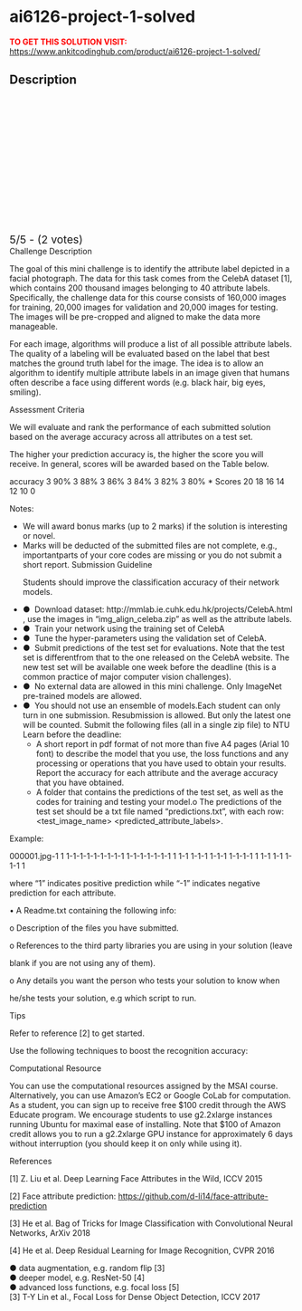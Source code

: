 # ai6126-project-1-solved



**<span style='color:red'>TO GET THIS SOLUTION VISIT:</span>** https://www.ankitcodinghub.com/product/ai6126-project-1-solved/

<h2>Description</h2>



<div class="kk-star-ratings kksr-auto kksr-align-center kksr-valign-top" data-payload="{&quot;align&quot;:&quot;center&quot;,&quot;id&quot;:&quot;95340&quot;,&quot;slug&quot;:&quot;default&quot;,&quot;valign&quot;:&quot;top&quot;,&quot;ignore&quot;:&quot;&quot;,&quot;reference&quot;:&quot;auto&quot;,&quot;class&quot;:&quot;&quot;,&quot;count&quot;:&quot;2&quot;,&quot;legendonly&quot;:&quot;&quot;,&quot;readonly&quot;:&quot;&quot;,&quot;score&quot;:&quot;5&quot;,&quot;starsonly&quot;:&quot;&quot;,&quot;best&quot;:&quot;5&quot;,&quot;gap&quot;:&quot;4&quot;,&quot;greet&quot;:&quot;Rate this product&quot;,&quot;legend&quot;:&quot;5\/5 - (2 votes)&quot;,&quot;size&quot;:&quot;24&quot;,&quot;title&quot;:&quot;AI6126 Project 1  Solved&quot;,&quot;width&quot;:&quot;138&quot;,&quot;_legend&quot;:&quot;{score}\/{best} - ({count} {votes})&quot;,&quot;font_factor&quot;:&quot;1.25&quot;}">
            
<div class="kksr-stars">
    
<div class="kksr-stars-inactive">
            <div class="kksr-star" data-star="1" style="padding-right: 4px">
            

<div class="kksr-icon" style="width: 24px; height: 24px;"></div>
        </div>
            <div class="kksr-star" data-star="2" style="padding-right: 4px">
            

<div class="kksr-icon" style="width: 24px; height: 24px;"></div>
        </div>
            <div class="kksr-star" data-star="3" style="padding-right: 4px">
            

<div class="kksr-icon" style="width: 24px; height: 24px;"></div>
        </div>
            <div class="kksr-star" data-star="4" style="padding-right: 4px">
            

<div class="kksr-icon" style="width: 24px; height: 24px;"></div>
        </div>
            <div class="kksr-star" data-star="5" style="padding-right: 4px">
            

<div class="kksr-icon" style="width: 24px; height: 24px;"></div>
        </div>
    </div>
    
<div class="kksr-stars-active" style="width: 138px;">
            <div class="kksr-star" style="padding-right: 4px">
            

<div class="kksr-icon" style="width: 24px; height: 24px;"></div>
        </div>
            <div class="kksr-star" style="padding-right: 4px">
            

<div class="kksr-icon" style="width: 24px; height: 24px;"></div>
        </div>
            <div class="kksr-star" style="padding-right: 4px">
            

<div class="kksr-icon" style="width: 24px; height: 24px;"></div>
        </div>
            <div class="kksr-star" style="padding-right: 4px">
            

<div class="kksr-icon" style="width: 24px; height: 24px;"></div>
        </div>
            <div class="kksr-star" style="padding-right: 4px">
            

<div class="kksr-icon" style="width: 24px; height: 24px;"></div>
        </div>
    </div>
</div>
                

<div class="kksr-legend" style="font-size: 19.2px;">
            5/5 - (2 votes)    </div>
    </div>
<div class="page" title="Page 1">
<div class="layoutArea">
<div class="column">
Challenge Description

The goal of this mini challenge is to identify the attribute label depicted in a facial photograph. The data for this task comes from the CelebA dataset [1], which contains 200 thousand images belonging to 40 attribute labels. Specifically, the challenge data for this course consists of 160,000 images for training, 20,000 images for validation and 20,000 images for testing. The images will be pre-cropped and aligned to make the data more manageable.

</div>
</div>
</div>
<div class="page" title="Page 2">
<div class="layoutArea">
<div class="column">
For each image, algorithms will produce a list of all possible attribute labels. The quality of a labeling will be evaluated based on the label that best matches the ground truth label for the image. The idea is to allow an algorithm to identify multiple attribute labels in an image given that humans often describe a face using different words (e.g. black hair, big eyes, smiling).

Assessment Criteria

We will evaluate and rank the performance of each submitted solution based on the average accuracy across all attributes on a test set.

The higher your prediction accuracy is, the higher the score you will receive. In general, scores will be awarded based on the Table below.

accuracy 3 90% 3 88% 3 86% 3 84% 3 82% 3 80% * Scores 20 18 16 14 12 10 0

</div>
</div>
</div>
<div class="page" title="Page 3">
<div class="layoutArea">
<div class="column">
Notes:

<ul>
<li>We will award bonus marks (up to 2 marks) if the solution is interesting or novel.</li>
<li>Marks will be deducted of the submitted files are not complete, e.g., importantparts of your core codes are missing or you do not submit a short report.
Submission Guideline

Students should improve the classification accuracy of their network models.
</li>
</ul>
<ul>
<li>● &nbsp;Download dataset: http://mmlab.ie.cuhk.edu.hk/projects/CelebA.html , use the images in “img_align_celeba.zip” as well as the attribute labels.</li>
<li>● &nbsp;Train your network using the training set of CelebA</li>
<li>● &nbsp;Tune the hyper-parameters using the validation set of CelebA.</li>
<li>● &nbsp;Submit predictions of the test set for evaluations. Note that the test set is differentfrom that to the one released on the CelebA website. The new test set will be available one week before the deadline (this is a common practice of major computer vision challenges).</li>
<li>● &nbsp;No external data are allowed in this mini challenge. Only ImageNet pre-trained models are allowed.</li>
<li>● &nbsp;You should not use an ensemble of models.Each student can only turn in one submission. Resubmission is allowed. But only the latest one will be counted.
Submit the following files (all in a single zip file) to NTU Learn before the deadline:

<ul>
<li>A short report in pdf format of not more than five A4 pages (Arial 10 font) to describe the model that you use, the loss functions and any processing or operations that you have used to obtain your results. Report the accuracy for each attribute and the average accuracy that you have obtained.</li>
<li>A folder that contains the predictions of the test set, as well as the codes for training and testing your model.o The predictions of the test set should be a txt file named “predictions.txt”, with each row: &lt;test_image_name&gt; &lt;predicted_attribute_labels&gt;.</li>
</ul>
</li>
</ul>
</div>
</div>
</div>
<div class="page" title="Page 4">
<div class="layoutArea">
<div class="column">
Example:

000001.jpg-1 1 1-1-1-1-1-1-1-1-1 1-1-1-1-1-1-1 1 1-1 1-1-1 1-1-1 1-1-1-1 1 1-1 1-1 1-1-1 1

where “1” indicates positive prediction while “-1” indicates negative prediction for each attribute.

• A Readme.txt containing the following info:

o Description of the files you have submitted.

o References to the third party libraries you are using in your solution (leave

blank if you are not using any of them).

o Any details you want the person who tests your solution to know when

he/she tests your solution, e.g which script to run.

Tips

Refer to reference [2] to get started.

Use the following techniques to boost the recognition accuracy:

Computational Resource

You can use the computational resources assigned by the MSAI course. Alternatively, you can use Amazon’s EC2 or Google CoLab for computation. As a student, you can sign up to receive free $100 credit through the AWS Educate program. We encourage students to use g2.2xlarge instances running Ubuntu for maximal ease of installing. Note that $100 of Amazon credit allows you to run a g2.2xlarge GPU instance for approximately 6 days without interruption (you should keep it on only while using it).

References

[1] Z. Liu et al. Deep Learning Face Attributes in the Wild, ICCV 2015

[2] Face attribute prediction: https://github.com/d-li14/face-attribute-prediction

[3] He et al. Bag of Tricks for Image Classification with Convolutional Neural Networks, ArXiv 2018

[4] He et al. Deep Residual Learning for Image Recognition, CVPR 2016

</div>
</div>
<div class="layoutArea">
<div class="column">
● data augmentation, e.g. random flip [3]

</div>
</div>
<div class="layoutArea">
<div class="column">
● deeper model, e.g. ResNet-50 [4]

</div>
</div>
<div class="layoutArea">
<div class="column">
● advanced loss functions, e.g. focal loss [5]

</div>
</div>
</div>
<div class="page" title="Page 5">
<div class="layoutArea">
<div class="column">
[3] T-Y Lin et al., Focal Loss for Dense Object Detection, ICCV 2017

</div>
</div>
</div>
